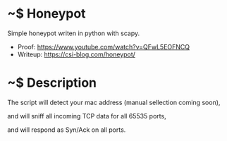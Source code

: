# ~$ Honeypot
Simple honeypot writen in python with scapy.

* Proof: https://www.youtube.com/watch?v=QFwL5EOFNCQ
* Writeup: https://csi-blog.com/honeypot/

# ~$ Description
The script will detect your mac address (manual sellection coming soon),

and will sniff all incoming TCP data for all 65535 ports,

and will respond as Syn/Ack on all ports.
